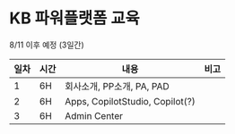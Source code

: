 # KB 파워플랫폼 교육

8/11 이후 예정 (3일간)


|일차|시간|내용|비고|
|---|----|---------------------------------|----|
| 1 | 6H | 회사소개, PP소개, PA, PAD        |    |
| 2 | 6H | Apps, CopilotStudio, Copilot(?) |    |
| 3 | 6H | Admin Center                    |    |
